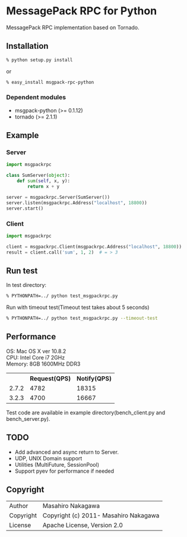<!--
[![Build Status](https://travis-ci.org/msgpack/msgpack-rpc-python.png)](https://travis-ci.org/msgpack/msgpack-rpc-python)
-->

# MessagePack RPC for Python

MessagePack RPC implementation based on Tornado.

## Installation

```sh
% python setup.py install
```

or

```sh
% easy_install msgpack-rpc-python
```

### Dependent modules

* msgpack-python (>= 0.1.12)
* tornado (>= 2.1.1)

## Example

### Server

```python
import msgpackrpc

class SumServer(object):
    def sum(self, x, y):
        return x + y

server = msgpackrpc.Server(SumServer())
server.listen(msgpackrpc.Address("localhost", 18800))
server.start()
```

### Client

```python
import msgpackrpc

client = msgpackrpc.Client(msgpackrpc.Address("localhost", 18800))
result = client.call('sum', 1, 2)  # = > 3
```

## Run test

In test directory:

```sh
% PYTHONPATH=../ python test_msgpackrpc.py
```

Run with timeout test(Timeout test takes about 5 seconds)

```sh
% PYTHONPATH=../ python test_msgpackrpc.py --timeout-test
```

## Performance

OS: Mac OS X ver 10.8.2<br />
CPU: Intel Core i7 2GHz<br />
Memory: 8GB 1600MHz DDR3

<table>
  <tr>
    <th></th><th>Request(QPS)</th><th>Notify(QPS)</th>
  </tr>
  <tr>
    <td>2.7.2</td><td>4782</td><td>18315</td>
  </tr>
  <tr>
    <td>3.2.3</td><td>4700</td><td>16667</td>
  </tr>
</table>

Test code are available in example directory(bench_client.py and bench_server.py).

## TODO

* Add advanced and async return to Server.
* UDP, UNIX Domain support
* Utilities (MultiFuture, SessionPool)
* Support pyev for performance if needed

## Copyright

<table>
  <tr>
    <td>Author</td><td>Masahiro Nakagawa <repeatedly@gmail.com></td>
  </tr>
  <tr>
    <td>Copyright</td><td>Copyright (c) 2011- Masahiro Nakagawa</td>
  </tr>
  <tr>
    <td>License</td><td>Apache License, Version 2.0</td>
  </tr>
</table>
